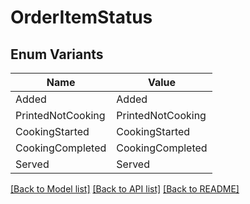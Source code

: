 # OrderItemStatus

## Enum Variants

| Name | Value |
|---- | -----|
| Added | Added |
| PrintedNotCooking | PrintedNotCooking |
| CookingStarted | CookingStarted |
| CookingCompleted | CookingCompleted |
| Served | Served |


[[Back to Model list]](../README.md#documentation-for-models) [[Back to API list]](../README.md#documentation-for-api-endpoints) [[Back to README]](../README.md)


